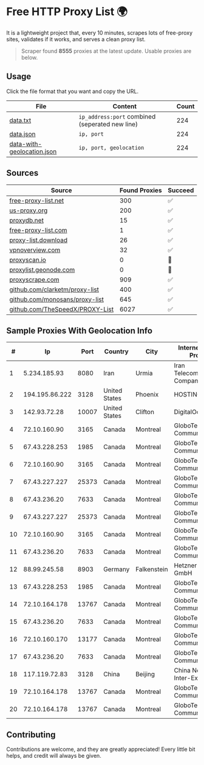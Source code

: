 
# Free HTTP Proxy List 🌍

It is a lightweight project that, every 10 minutes, scrapes lots of free-proxy sites, validates if it works, and serves a clean proxy list.


> Scraper found **8555** proxies at the latest update. Usable proxies are below.

## Usage

Click the file format that you want and copy the URL.


|File|Content|Count|
|----|-------|-----|
|[data.txt](https://raw.githubusercontent.com/themiralay/Proxy-List-World/master/data.txt)|`ip_address:port` combined (seperated new line)|224|
|[data.json](https://raw.githubusercontent.com/themiralay/Proxy-List-World/master/data.json)|`ip, port`|224|
|[data-with-geolocation.json](https://raw.githubusercontent.com/themiralay/Proxy-List-World/master/data-with-geolocation.json)|`ip, port, geolocation`|224|

## Sources

|Source|Found Proxies|Succeed|
|------|-------------|-------|
|[free-proxy-list.net](https://free-proxy-list.net)|300|✅|
|[us-proxy.org](https://www.us-proxy.org)|200|✅|
|[proxydb.net](http://proxydb.net)|15|✅|
|[free-proxy-list.com](https://free-proxy-list.com/?page=&port=&type%5B%5D=http&type%5B%5D=https&up_time=0&search=Search)|1|✅|
|[proxy-list.download](https://www.proxy-list.download/HTTP)|26|✅|
|[vpnoverview.com](https://vpnoverview.com/privacy/anonymous-browsing/free-proxy-servers)|32|✅|
|[proxyscan.io](https://www.proxyscan.io)|0|🚫|
|[proxylist.geonode.com](https://proxylist.geonode.com/api/proxy-list?limit=300&page=1&sort_by=lastChecked&sort_type=desc&protocols=http,https)|0|🚫|
|[proxyscrape.com](https://api.proxyscrape.com/v2/?request=displayproxies&protocol=http&timeout=10000&country=all&ssl=all&anonymity=all)|909|✅|
|[github.com/clarketm/proxy-list](https://raw.githubusercontent.com/clarketm/proxy-list/master/proxy-list-raw.txt)|400|✅|
|[github.com/monosans/proxy-list](https://raw.githubusercontent.com/monosans/proxy-list/main/proxies/http.txt)|645|✅|
|[github.com/TheSpeedX/PROXY-List](https://raw.githubusercontent.com/TheSpeedX/PROXY-List/master/http.txt)|6027|✅|


## Sample Proxies With Geolocation Info

|#|Ip|Port|Country|City|Internet Service Provider|
|-|--|----|-------|----|-------------------------|
|1|5.234.185.93|8080|Iran|Urmia|Iran Telecommunication Company PJS|
|2|194.195.86.222|3128|United States|Phoenix|HOSTINGER US|
|3|142.93.72.28|10007|United States|Clifton|DigitalOcean, LLC|
|4|72.10.160.90|3165|Canada|Montreal|GloboTech Communications|
|5|67.43.228.253|1985|Canada|Montreal|GloboTech Communications|
|6|72.10.160.90|3165|Canada|Montreal|GloboTech Communications|
|7|67.43.227.227|25373|Canada|Montreal|GloboTech Communications|
|8|67.43.236.20|7633|Canada|Montreal|GloboTech Communications|
|9|67.43.227.227|25373|Canada|Montreal|GloboTech Communications|
|10|72.10.160.90|3165|Canada|Montreal|GloboTech Communications|
|11|67.43.236.20|7633|Canada|Montreal|GloboTech Communications|
|12|88.99.245.58|8903|Germany|Falkenstein|Hetzner Online GmbH|
|13|67.43.228.253|1985|Canada|Montreal|GloboTech Communications|
|14|72.10.164.178|13767|Canada|Montreal|GloboTech Communications|
|15|67.43.236.20|7633|Canada|Montreal|GloboTech Communications|
|16|72.10.160.170|13177|Canada|Montreal|GloboTech Communications|
|17|67.43.236.20|7633|Canada|Montreal|GloboTech Communications|
|18|117.119.72.83|3128|China|Beijing|China Networks Inter-Exchange|
|19|72.10.164.178|13767|Canada|Montreal|GloboTech Communications|
|20|72.10.164.178|13767|Canada|Montreal|GloboTech Communications|



## Contributing

Contributions are welcome, and they are greatly appreciated! Every
little bit helps, and credit will always be given.

